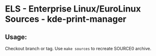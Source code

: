 # ELS - Enterprise Linux/EuroLinux Sources - kde-print-manager
 
## Usage:
  Checkout branch or tag. Use `make sources` to recreate  SOURCE0 archive.
